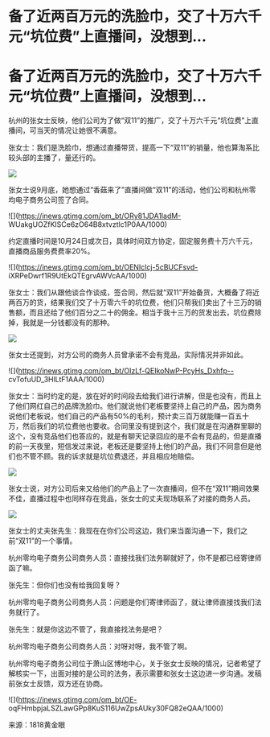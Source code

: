 # 备了近两百万元的洗脸巾，交了十万六千元“坑位费”上直播间，没想到...

# 备了近两百万元的洗脸巾，交了十万六千元“坑位费”上直播间，没想到...

杭州的张女士反映，他们公司为了做“双11”的推广，交了十万六千元“坑位费”上直播间，可当天的情况让她很不满意。

张女士：我们是洗脸巾，想通过直播带货，提高一下“双11”的销量，他也算淘系比较头部的主播了，量还行的。

![](https://inews.gtimg.com/om_bt/OhEFnLwq7zGivIw5R_9pIPEXtGwNK7ZnJatbsLyytvMLsAA/1000)

张女士说9月底，她想通过“香菇来了”直播间做“双11”的活动，他们公司和杭州零均电子商务公司签了合同。

![](https://inews.gtimg.com/om_bt/ORy81JDA1ladM-
WUakgUOZfKISCe6zO64B8xtvztlc1P0AA/1000)

约定直播时间是10月24日或次日，具体时间双方协定，固定服务费十万六千元，直播商品服务费费率20%。

![](https://inews.gtimg.com/om_bt/OENIclcj-5cBUCFsvd-
iXRPeDwrf1R9UtEkQTEgrvAWVcAA/1000)

张女士：我们从跟他谈合作谈成，签合同，然后就“双11”开始备货，大概备了将近两百万的货，结果我们交了十万零六千的坑位费，他们只帮我们卖出了十三万的销售额，而且还给了他们百分之二十的佣金。相当于我十三万的货发出去，坑位费除掉，我就是一分钱都没有的那种。

![](https://inews.gtimg.com/om_bt/OH0I9o_Qrf2FTdPiwD2Mkwi2ma0zUM9o9iKFoxSJ81NGEAA/1000)

张女士还提到，对方公司的商务人员曾承诺不会有竞品，实际情况并非如此。

![](https://inews.gtimg.com/om_bt/OIzLf-QEIkoNwP-PcyHs_Dxhfp--
cvTofuUD_3HlLtF1AAA/1000)

张女士：当时约定的是，放在好的时间段去给我们进行讲解，但是也没有，而且上了他们网红自己的品牌洗脸巾。他们就说他们老板要坚持上自己的产品，因为商务说他们老板说，他们自己的产品有50%的毛利，预计卖三百万就能赚一百五十万，然后我们的坑位费他也要收。合同里没有提到这个，我们就是在沟通群里聊的这个，没有竞品他们也答应的，就是有聊天记录回应的是不会有竞品的，但是直播的前一天夜里，短信发过来说，老板还是要坚持上他们的产品，我们不同意但是他们也不管不顾。我的诉求就是坑位费退还，并且相应地赔偿。

![](https://inews.gtimg.com/om_bt/OKgFuu1juqjko0D2bbUPFehiYy9tqTd0T6CYPByDK93WUAA/1000)

张女士说，对方公司后来又给他们的产品上了一次直播间，但不在“双11”期间效果不佳，直播过程中也同样存在竞品，张女士的丈夫现场联系了对接的商务人员。

![](https://inews.gtimg.com/om_bt/OQ5zNGotr2b8ShjHmxS1sn7gy3cFCfWZGLen0u7WXLYtIAA/1000)

张女士的丈夫张先生：我现在在你们公司这边，我们来当面沟通一下，我们之前“双11”的一个事情。

杭州零均电子商务公司商务人员：直接找我们法务聊就好了，你不是都已经寄律师函了嘛。

张先生：但你们也没有给我回复呀？

杭州零均电子商务公司商务人员：问题是你们寄律师函了，就让律师直接找我们法务就行了。

张先生：就是你这边不管了，我直接找法务是吧？

杭州零均电子商务公司商务人员：对呀对呀，我不管了啊。

杭州零均电子商务公司位于萧山区博地中心，关于张女士反映的情况，记者希望了解核实一下，出面对接的是公司的法务，表示需要和张女士这边进一步沟通。发稿前张女士反馈，双方还在协商。

![](https://inews.gtimg.com/om_bt/OE-
oqFHmbpjaLSZLawGPp8KuS116UwZpsAUky30FQ82eQAA/1000)

来源：1818黄金眼

